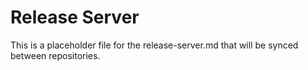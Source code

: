 # Release Server

This is a placeholder file for the release-server.md that will be synced between repositories.